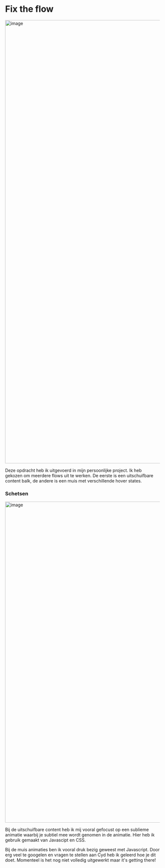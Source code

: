 # Fix the flow

<img width="1439" alt="image" src="https://user-images.githubusercontent.com/112857190/208636286-af8339e7-7127-49e5-904b-f755c30771c0.png">

Deze opdracht heb ik uitgevoerd in mijn persoonlijke project. Ik heb gekozen om meerdere flows uit te werken. De eerste is een uitschuifbare content balk, de andere is een muis met verschillende hover states. 

### Schetsen

<img width="1042" alt="image" src="https://user-images.githubusercontent.com/112857190/208637056-0f3e971e-3e15-4373-80cd-d9b60faf2899.png">

Bij de uitschuifbare content heb ik mij vooral gefocust op een sublieme animatie waarbij je subtiel mee wordt genomen in de animatie. Hier heb ik gebruik gemaakt van Javascipt en CSS. 

Bij de muis animaties ben ik vooral druk bezig geweest met Javascript. Door erg veel te googelen en vragen te stellen aan Cyd heb ik geleerd hoe je dit doet. Momenteel is het nog niet volledig uitgewerkt maar it's getting there!

